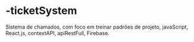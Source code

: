 # -ticketSystem
Sistema de chamados, com foco em treinar padrões de projeto, javaScript, React.js, contextAPI, apiRestFull, Firebase.
